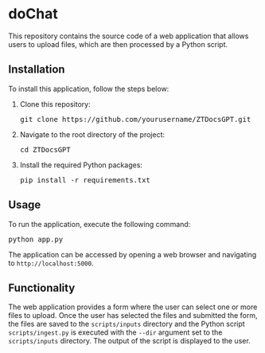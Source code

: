 
<body>
	<h1>doChat</h1>
	<p>This repository contains the source code of a web application that allows users to upload files, which are then processed by a Python script.</p>  
  <h2>Installation</h2>
<p>To install this application, follow the steps below:</p>
<ol>
	<li>Clone this repository:</li>
	<pre>git clone https://github.com/yourusername/ZTDocsGPT.git</pre>
	<li>Navigate to the root directory of the project:</li>
	<pre>cd ZTDocsGPT</pre>
	<li>Install the required Python packages:</li>
	<pre>pip install -r requirements.txt</pre>
</ol>

<h2>Usage</h2>
<p>To run the application, execute the following command:</p>
<pre>python app.py</pre>

<p>The application can be accessed by opening a web browser and navigating to <code>http://localhost:5000</code>.</p>

<h2>Functionality</h2>
<p>The web application provides a form where the user can select one or more files to upload. Once the user has selected the files and submitted the form, the files are saved to the <code>scripts/inputs</code> directory and the Python script <code>scripts/ingest.py</code> is executed with the <code>--dir</code> argument set to the <code>scripts/inputs</code> directory. The output of the script is displayed to the user.</p>
